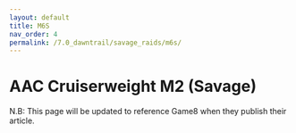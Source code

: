 ```yaml
---
layout: default
title: M6S
nav_order: 4
permalink: /7.0_dawntrail/savage_raids/m6s/
---
```


# AAC Cruiserweight M2 (Savage)

N.B: This page will be updated to reference Game8 when they publish their article.

<script data-goatcounter="https://tuufless.goatcounter.com/count"
        async src="//gc.zgo.at/count.js"></script>
 